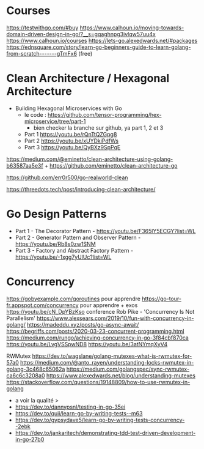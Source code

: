 Courses
=======

https://testwithgo.com/#buy
https://www.calhoun.io/moving-towards-domain-driven-design-in-go/?__s=gqaghnpg3ivlqw57uu4x
https://www.calhoun.io/courses
https://lets-go.alexedwards.net/#packages
https://ednsquare.com/story/learn-go-beginners-guide-to-learn-golang-from-scratch-------gTmFx6 (free)


Clean Architecture / Hexagonal Architecture
===========================================

- Building Hexagonal Microservices with Go
    - le code : https://github.com/tensor-programming/hex-microservice/tree/part-1 
        - bien checker la branche sur github, ya part 1, 2 et 3
    - Part 1 https://youtu.be/rQnTtQZGpg8
    - Part 2 https://youtu.be/xUYDkiPdfWs
    - Part 3 https://youtu.be/QyBXz9SpPqE

https://medium.com/@eminetto/clean-architecture-using-golang-b63587aa5e3f
    + https://github.com/eminetto/clean-architecture-go

https://github.com/err0r500/go-realworld-clean

https://threedots.tech/post/introducing-clean-architecture/

Go Design Patterns
==================

- Part 1 - The Decorator Pattern - https://youtu.be/F365lY5ECGY?list=WL
- Part 2 - Generator Pattern and Observer Pattern - https://youtu.be/Rb8s0zw1SNM
- Part 3 - Factory and Abstract Factory Pattern - https://youtu.be/-1xgg7yUlUc?list=WL

Concurrency
===========

https://gobyexample.com/goroutines pour apprendre
https://go-tour-fr.appspot.com/concurrency pour apprendre + exos
https://youtu.be/cN_DpYBzKso conference Rob Pike - 'Concurrency Is Not Parallelism'
https://www.alexsears.com/2019/10/fun-with-concurrency-in-golang/
https://madeddu.xyz/posts/go-async-await/
https://begriffs.com/posts/2020-03-23-concurrent-programming.html
https://medium.com/rungo/achieving-concurrency-in-go-3f84cbf870ca
https://youtu.be/LvgVSSpwND8
https://youtu.be/3atNYmqXyV4

RWMutex
https://dev.to/wagslane/golang-mutexes-what-is-rwmutex-for-57a0
https://medium.com/@anto_rayen/understanding-locks-rwmutex-in-golang-3c468c65062a
https://medium.com/golangspec/sync-rwmutex-ca6c6c3208a0
https://www.alexedwards.net/blog/understanding-mutexes
https://stackoverflow.com/questions/19148809/how-to-use-rwmutex-in-golang

- a voir la qualité >
- https://dev.to/dannypsnl/testing-in-go-35ei
- https://dev.to/quii/learn-go-by-writing-tests--m63
- https://dev.to/gypsydave5/learn-go-by-writing-tests-concurrency--2ebk
- https://dev.to/jankaritech/demonstrating-tdd-test-driven-development-in-go-27b0